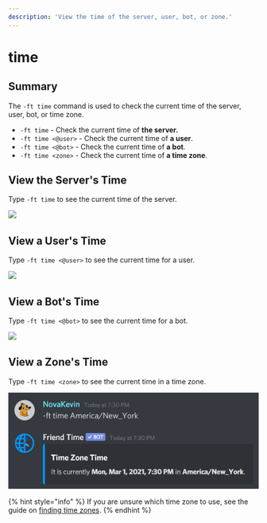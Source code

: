 ```yaml
---
description: 'View the time of the server, user, bot, or zone.'
---
```


# time

## Summary

The `-ft time` command is used to check the current time of the server, user, bot, or time zone.

* `-ft time` - Check the current time of **the server.**
* `-ft time <@user>` - Check the current time of **a user**.
* `-ft time <@bot>` - Check the current time of **a bot**.
* `-ft time <zone>` - Check the current time of **a time zone**.

## View the Server's Time

Type `-ft time` to see the current time of the server.

![](../../.gitbook/assets/image%20%286%29.png)

## View a User's Time

Type `-ft time <@user>` to see the current time for a user.

![](../../.gitbook/assets/image%20%284%29.png)

## View a Bot's Time

Type `-ft time <@bot>` to see the current time for a bot.

![](../../.gitbook/assets/image%20%281%29.png)

## View a Zone's Time

Type `-ft time <zone>` to see the current time in a time zone.

![](../../.gitbook/assets/image%20%283%29%20%281%29%20%281%29%20%282%29%20%282%29%20%282%29%20%282%29%20%282%29%20%281%29.png)

{% hint style="info" %}
If you are unsure which time zone to use, see the guide on [finding time zones](../../finding-time-zones.md).
{% endhint %}

